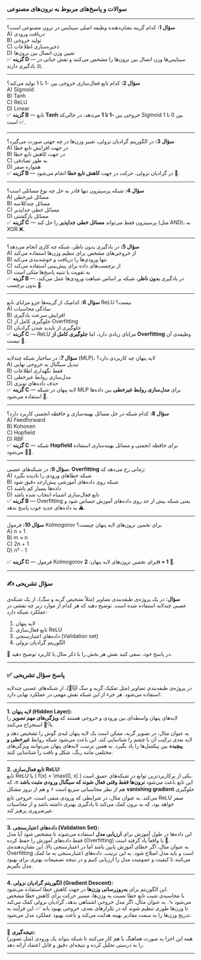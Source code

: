 ### سوالات و پاسخ‌های مربوط به نرون‌های مصنوعی

---

**سؤال 1:**
کدام گزینه نشان‌دهنده وظیفه اصلی سیناپس در نرون مصنوعی است؟  
A) دریافت ورودی  
B) تولید خروجی  
C) ذخیره‌سازی اطلاعات  
D) تعیین وزن اتصال بین نرون‌ها  
✅ **گزینه D** — سیناپس‌ها وزن اتصال بین نرون‌ها را مشخص می‌کنند و نقش حیاتی در یادگیری دارند ⚖️.

---

**سؤال 2:**
کدام تابع فعال‌سازی خروجی بین -1 تا 1 تولید می‌کند؟  
A) Sigmoid  
B) Tanh  
C) ReLU  
D) Linear  
✅ **گزینه B** — تابع **Tanh** خروجی بین **-1 تا 1** می‌دهد، در حالی‌که Sigmoid بین 0 تا 1 است 📈.

---

**سؤال 3:**
در الگوریتم گرادیان نزولی، تغییر وزن‌ها در چه جهتی صورت می‌گیرد؟  
A) در جهت افزایش تابع خطا  
B) در جهت کاهش تابع خطا  
C) به طور تصادفی  
D) همواره صفر  
✅ **گزینه B** — در گرادیان نزولی، حرکت در جهت **کاهش تابع خطا** انجام می‌شود 🔽.

---

**سؤال 4:**
شبکه پرسپترون تنها قادر به حل چه نوع مسائلی است؟  
A) مسائل غیرخطی  
B) مسائل چندکلاسه  
C) مسائل خطی جداپذیر  
D) مسائل بازگشتی  
✅ **گزینه C** — پرسپترون فقط می‌تواند **مسائل خطی جداپذیر** را حل کند (مثل AND)، نه XOR ❌.

---

**سؤال 5:**
در یادگیری بدون ناظر، شبکه چه کاری انجام می‌دهد؟  
A) از خروجی‌های مشخص برای تنظیم وزن‌ها استفاده می‌کند  
B) تنها ورودی‌ها را دریافت و خوشه‌بندی می‌کند  
C) از برچسب‌های داده برای پیش‌بینی استفاده می‌کند  
D) به تقویت یا تنبیه پاسخ‌ها متکی است  
✅ **گزینه B** — در یادگیری **بدون ناظر**، شبکه بر اساس شباهت ورودی‌ها عمل می‌کند، بدون برچسب 🧩.

---

**سؤال 6:**
کدامیک از گزینه‌ها جزو مزایای تابع ReLU نیست؟  
A) سادگی محاسبات  
B) افزایش سرعت یادگیری  
C) جلوگیری کامل از Overfitting  
D) جلوگیری از ناپدید شدن گرادیان  
✅ **گزینه C** — ReLU مزایای زیادی دارد، اما **جلوگیری کامل از Overfitting** وظیفه‌ی آن نیست 🚫.

---

**سؤال 7:**
در ساختار شبکه چندلایه (MLP)، لایه پنهان چه کاربردی دارد؟  
A) تبدیل سیگنال به خروجی نهایی  
B) فقط نگهداری اطلاعات  
C) مدل‌سازی روابط غیرخطی  
D) حذف داده‌های نویزی  
✅ **گزینه C** — لایه پنهان در شبکه MLP برای **مدل‌سازی روابط غیرخطی** بین داده‌ها استفاده می‌شود 🧠.

---

**سؤال 8:**
کدام شبکه در حل مسائل بهینه‌سازی و حافظه انجمنی کاربرد دارد؟  
A) Feedforward  
B) Kohonen  
C) Hopfield  
D) RBF  
✅ **گزینه C** — شبکه **Hopfield** برای حافظه انجمنی و مسائل بهینه‌سازی استفاده می‌شود 💾🔁.

---

**سؤال 9:**
در شبکه‌های عصبی، **Overfitting** زمانی رخ می‌دهد که:  
A) شبکه خطاهای ورودی را نادیده بگیرد  
B) شبکه روی داده‌های آموزشی بیش‌ازحد دقیق شود  
C) داده‌ها بسیار کم باشند  
D) تابع فعال‌سازی اشتباه انتخاب شده باشد  
✅ **گزینه B** — Overfitting یعنی شبکه بیش از حد روی داده‌های آموزش حساس شود و به داده‌های جدید خوب پاسخ ندهد ⚠️.

---

**سؤال 10:**
فرمول Kolmogorov برای تخمین نرون‌های لایه پنهان چیست؟  
A) n + 1  
B) m × n  
C) 2n + 1  
D) n² - 1  

✅ **گزینه C** — فرمول Kolmogorov برای تخمین نرون‌های لایه پنهان: **2n + 1** 📐.

---
### ✍️ **سؤال تشریحی**

**سؤال:**
در یک پروژه‌ی طبقه‌بندی تصاویر (مثلاً تشخیص گربه و سگ)، از یک شبکه‌ی عصبی چندلایه استفاده شده است. توضیح دهید که هر کدام از موارد زیر چه نقشی در عملکرد شبکه دارد:

1. لایه پنهان
2. تابع فعال‌سازی ReLU
3. داده‌های اعتبارسنجی (Validation set)
4. الگوریتم گرادیان نزولی

📘 در پاسخ خود، سعی کنید نقش هر بخش را با ذکر مثال یا کاربرد توضیح دهید.

---

### ✅ **پاسخ سؤال تشریحی**

در پروژه‌ی طبقه‌بندی تصاویر (مثل تفکیک گربه و سگ 🐱🐶)، از شبکه‌های عصبی چندلایه استفاده می‌شود. هر جزء از این شبکه نقش مهمی در عملکرد نهایی دارد:

---

**1. لایه پنهان (Hidden Layer):**  
لایه‌های پنهان واسطه‌ای بین ورودی و خروجی هستند که **ویژگی‌های مهم تصویر** را استخراج می‌کنند 🧠🔍.  
به عنوان مثال، در تصویر گربه، ممکن است یک لایه پنهان لبه‌ی گوش را تشخیص دهد و لایه بعدی ترکیب آن با چشم را شناسایی کند. این باعث می‌شود شبکه روابط **غیرخطی و پیچیده** بین پیکسل‌ها را یاد بگیرد. به همین ترتیب، لایه‌های پنهان می‌توانند ویژگی‌های مختلفی مانند رنگ، شکل و بافت را شناسایی کنند.

---

**2. تابع فعال‌سازی ReLU:**  
تابع ReLU یا \( f(x) = \max(0, x) \) یکی از پرکاربردترین توابع در شبکه‌های عمیق است.  
این تابع باعث می‌شود **نرون‌ها فقط وقتی فعال شوند که سیگنال ورودی مثبت باشد** 🔛، که هم از نظر محاسباتی سریع است ⚡ و هم از بروز مشکل **vanishing gradient** جلوگیری می‌کند. به عنوان مثال، در شرایطی که ورودی منفی است، خروجی تابع ReLU صفر خواهد بود، که به نرون کمک می‌کند تا یادگیری بهتری داشته باشد و از محاسبات غیرضروری پرهیز کند.

---

**3. داده‌های اعتبارسنجی (Validation Set):**  
این داده‌ها در طول آموزش برای **ارزیابی مدل** استفاده می‌شوند تا مشخص شود آیا مدل فقط داده‌های آموزش را حفظ کرده (Overfitting) یا واقعاً یاد گرفته است 🧪.  
به عنوان مثال، اگر خطای آموزش پایین باشد اما در اعتبارسنجی بالا، این نشان‌دهنده‌ی Overfitting است و باید مدل اصلاح شود. به این ترتیب، داده‌های اعتبارسنجی به ما کمک می‌کنند تا کیفیت و عمومیت مدل را ارزیابی کنیم و در نتیجه تصمیمات بهتری برای بهبود مدل بگیریم.

---

**4. الگوریتم گرادیان نزولی (Gradient Descent):**  
این الگوریتم برای **به‌روزرسانی وزن‌ها** در جهت کاهش خطا استفاده می‌شود.  
با محاسبه‌ی شیب تابع خطا نسبت به وزن‌ها، مسیر حرکت برای کاهش خطا مشخص می‌شود ➘. به عنوان مثال، اگر مدل خروجی اشتباهی بدهد، گرادیان نزولی کمک می‌کند تا وزن‌ها طوری تنظیم شوند که در تکرارهای بعدی، خروجی بهبود یابد ✅. این فرآیند به تدریج وزن‌ها را به سمت مقادیر بهینه هدایت می‌کند و باعث بهبود عملکرد مدل می‌شود.

---

📝 **نتیجه‌گیری:**  
همه این اجزا به صورت هماهنگ با هم کار می‌کنند تا شبکه بتواند یک ورودی (مثل تصویر) را به درستی تحلیل کرده و نتیجه‌ای دقیق و قابل اعتماد ارائه دهد.

---
